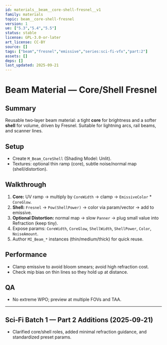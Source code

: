 ```yaml
---
id: materials__beam__core-shell-fresnel__v1
family: materials
topic: beam__core-shell-fresnel
version: 1
ue: ["5.3","5.4","5.5"]
status: stable
license: GPL-3.0-or-later
art_license: CC-BY
source: []
tags: ["beam","fresnel","emissive","series:sci-fi-vfx","part:2"]
assets: []
deps: []
last_updated: 2025-09-21
---
```



# Beam Material — Core/Shell Fresnel


## Summary
Reusable two‑layer beam material: a tight **core** for brightness and a softer **shell** for volume, driven by Fresnel. Suitable for lightning arcs, rail beams, and scanner lines.


## Setup
- Create `M_Beam_CoreShell` (Shading Model: Unlit).
- Textures: optional thin ramp (core), subtle noise/normal map (shell/distortion).


## Walkthrough
1. **Core:** UV ramp → multiply by `CoreWidth` → clamp → `EmissiveColor` * `CoreGlow`.
2. **Shell:** `Fresnel` → `Pow(ShellPower)` → color via param/vector → add to emissive.
3. **Optional Distortion:** normal map → slow `Panner` → plug small value into Refraction (keep tiny).
4. Expose params: `CoreWidth`, `CoreGlow`, `ShellWidth`, `ShellPower`, `Color`, `NoiseAmount`.
5. Author `MI_Beam_*` instances (thin/medium/thick) for quick reuse.


## Performance
- Clamp emissive to avoid bloom smears; avoid high refraction cost.
- Check mip bias on thin lines so they hold up at distance.


## QA
- No extreme WPO; preview at multiple FOVs and TAA.


---
## Sci‑Fi Batch 1 — Part 2 Additions (2025‑09‑21)
- Clarified core/shell roles, added minimal refraction guidance, and standardized preset params.